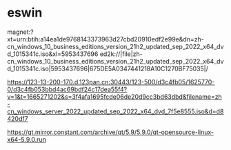 # eswin
magnet:?xt=urn:btih:a14ea1de9768143373963d27cbd20910edf2e99e&dn=zh-cn_windows_10_business_editions_version_21h2_updated_sep_2022_x64_dvd_1015341c.iso&xl=5953437696
ed2k://|file|zh-cn_windows_10_business_editions_version_21h2_updated_sep_2022_x64_dvd_1015341c.iso|5953437696|675DE5A0347441218A10C1270BF75035|/

https://123-13-200-170.d.123pan.cn:30443/123-500/d3c4fb05/1625770-0/d3c4fb053bbd4ac69bdf24c17dea55f4?v=1&t=1665271202&s=3f4afa1695fcde06de20d9cc3bd63dbd&filename=zh-cn_windows_server_2022_updated_sep_2022_x64_dvd_7f5e8555.iso&d=d8420df7

https://qt.mirror.constant.com/archive/qt/5.9/5.9.0/qt-opensource-linux-x64-5.9.0.run
